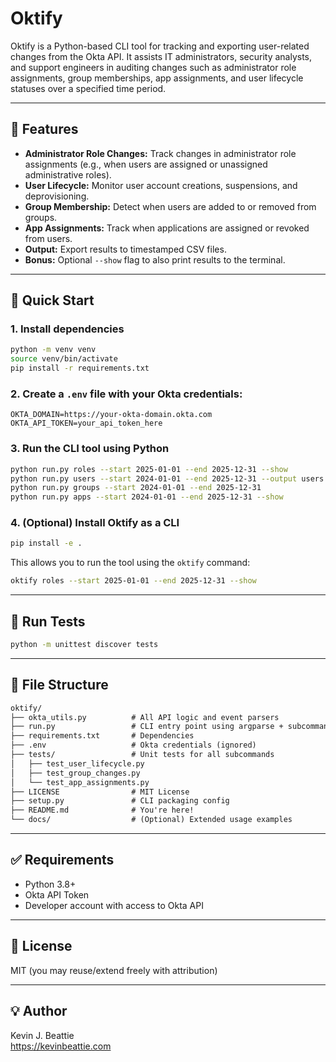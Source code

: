 # Oktify

Oktify is a Python-based CLI tool for tracking and exporting user-related changes from the Okta API. It assists IT administrators, security analysts, and support engineers in auditing changes such as administrator role assignments, group memberships, app assignments, and user lifecycle statuses over a specified time period.

---

## 🔧 Features
- **Administrator Role Changes:** Track changes in administrator role assignments (e.g., when users are assigned or unassigned administrative roles).
- **User Lifecycle:** Monitor user account creations, suspensions, and deprovisioning.
- **Group Membership:** Detect when users are added to or removed from groups.
- **App Assignments:** Track when applications are assigned or revoked from users.
- **Output:** Export results to timestamped CSV files.
- **Bonus:** Optional `--show` flag to also print results to the terminal.

---

## 🚀 Quick Start

### 1. Install dependencies
```bash
python -m venv venv
source venv/bin/activate
pip install -r requirements.txt
```

### 2. Create a `.env` file with your Okta credentials:
```dotenv
OKTA_DOMAIN=https://your-okta-domain.okta.com
OKTA_API_TOKEN=your_api_token_here
```

### 3. Run the CLI tool using Python
```bash
python run.py roles --start 2025-01-01 --end 2025-12-31 --show
python run.py users --start 2024-01-01 --end 2025-12-31 --output users.csv
python run.py groups --start 2024-01-01 --end 2025-12-31
python run.py apps --start 2024-01-01 --end 2025-12-31 --show
```

### 4. (Optional) Install Oktify as a CLI
```bash
pip install -e .
```
This allows you to run the tool using the `oktify` command:
```bash
oktify roles --start 2025-01-01 --end 2025-12-31 --show
```

---

## 🧪 Run Tests
```bash
python -m unittest discover tests
```

---

## 📁 File Structure
```txt
oktify/
├── okta_utils.py          # All API logic and event parsers
├── run.py                 # CLI entry point using argparse + subcommands
├── requirements.txt       # Dependencies
├── .env                   # Okta credentials (ignored)
├── tests/                 # Unit tests for all subcommands
│   ├── test_user_lifecycle.py
│   ├── test_group_changes.py
│   └── test_app_assignments.py
├── LICENSE                # MIT License
├── setup.py               # CLI packaging config
├── README.md              # You're here!
└── docs/                  # (Optional) Extended usage examples
```

---

## ✅ Requirements
- Python 3.8+
- Okta API Token
- Developer account with access to Okta API

---

## 📄 License
MIT (you may reuse/extend freely with attribution)

---

## 💡 Author
Kevin J. Beattie  
https://kevinbeattie.com